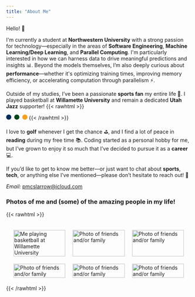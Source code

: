 ```yaml
---
title: "About Me"
---
```


Hello! 👋

I'm currently a student at **Northwestern University** with a strong passion for technology—especially in the areas of **Software Engineering**, **Machine Learning/Deep Learning**, and **Parallel Computing**. I'm particularly interested in how we can harness data to drive meaningful predictions and insights 📊. Beyond the models themselves, I’m also deeply curious about **performance**—whether it's optimizing training times, improving memory efficiency, or accelerating computation through parallelism ⚡️.

Outside of my studies, I’ve been a passionate **sports fan** my entire life 🏀. I played basketball at **Willamette University** and remain a dedicated **Utah Jazz** supporter!
{{< rawhtml >}}
<!-- Utah Jazz Colors -->
<span style="display:inline-block;width:14px;height:14px;background-color:#002B5C;border-radius:50%;margin-right:4px;"></span> <!-- Navy -->
<span style="display:inline-block;width:14px;height:14px;background-color:#00471B;border-radius:50%;margin-right:4px;"></span> <!-- Green -->
<span style="display:inline-block;width:14px;height:14px;background-color:#F9A01B;border-radius:50%;"></span> <!-- Yellow -->
{{< /rawhtml >}}


I love to **golf** whenever I get the chance ⛳, and I find a lot of peace in **reading** during my free time 📚. Coding started as a personal hobby for me, but I’ve grown to enjoy it so much that I’ve decided to pursue it as a **career** 💻.

If you’d like to get to know me better—or just want to chat about **sports**, **tech**, or anything else I’ve mentioned—please don’t hesitate to reach out! 🙌


*Email:* pmcslarrow@icloud.com

### Photos of me and (some) of the amazing people in my life!

{{< rawhtml >}}
<style>
  .photo-grid {
    display: grid;
    grid-template-columns: repeat(3, 1fr);
    gap: 20px;
    max-width: 1000px;
    margin: 0 auto;
    padding: 20px;
  }
  .photo-grid img {
    width: 100%;
    height: auto;
    display: block;
  }
</style>

<div class="photo-grid">
  <img src="/images/about/dunk.jpg" alt="Me playing basketball at Willamette University" />
  <img src="/images/about/p1.jpeg" alt="Photo of friends and/or family" />
  <img src="/images/about/p2.jpeg" alt="Photo of friends and/or family" />
  <img src="/images/about/p3.jpeg" alt="Photo of friends and/or family" />
  <img src="/images/about/p4.jpeg" alt="Photo of friends and/or family" />
  <img src="/images/about/p5.jpeg" alt="Photo of friends and/or family" />
</div>
{{< /rawhtml >}}
